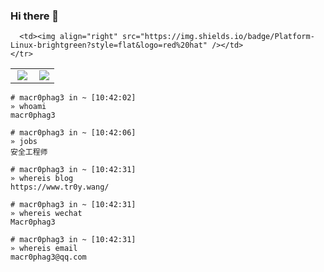 ### Hi there 👋

<table>
  <tbody>
    <tr>
      <td><img align="right" style="display:block" src="https://github-readme-stats.vercel.app/api?username=Macr0phag3&show_icons=true&icon_color=CE1D2D&text_color=718096&bg_color=ffffff&hide_title=true"></td>
      <td><img align="right" src="https://img.shields.io/badge/Language-Python-brightgreen?style=flat&logo=c%2b%2b" /></td>

      <td><img align="right" src="https://img.shields.io/badge/Platform-Linux-brightgreen?style=flat&logo=red%20hat" /></td>
    </tr>
  </tbody>
</table>


```
# macr0phag3 in ~ [10:42:02]
» whoami
macr0phag3

# macr0phag3 in ~ [10:42:06]
» jobs
安全工程师

# macr0phag3 in ~ [10:42:31]
» whereis blog
https://www.tr0y.wang/

# macr0phag3 in ~ [10:42:31]
» whereis wechat
Macr0phag3

# macr0phag3 in ~ [10:42:31]
» whereis email
macr0phag3@qq.com

```
